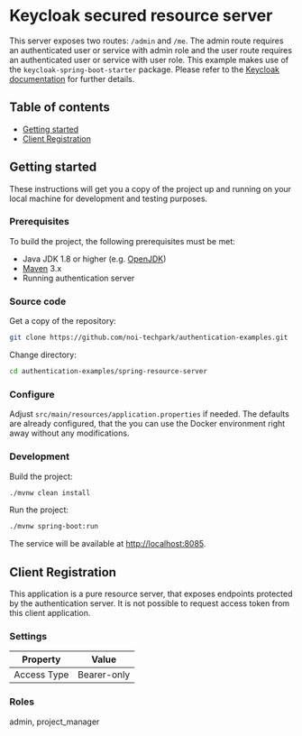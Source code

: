 # Keycloak secured resource server

This server exposes two routes: `/admin` and `/me`.
The admin route requires an authenticated user or service with admin role and the user route requires an authenticated user or service with user role.
This example makes use of the `keycloak-spring-boot-starter` package. Please refer to the [Keycloak documentation](https://www.keycloak.org/docs/latest/securing_apps/#_spring_boot_adapter) for further details.

## Table of contents

- [Getting started](#getting-started)
- [Client Registration](#client-registration)

## Getting started

These instructions will get you a copy of the project up and running
on your local machine for development and testing purposes.

### Prerequisites

To build the project, the following prerequisites must be met:

- Java JDK 1.8 or higher (e.g. [OpenJDK](https://openjdk.java.net/))
- [Maven](https://maven.apache.org/) 3.x
- Running authentication server

### Source code

Get a copy of the repository:

```bash
git clone https://github.com/noi-techpark/authentication-examples.git
```

Change directory:

```bash
cd authentication-examples/spring-resource-server
```

### Configure

Adjust `src/main/resources/application.properties` if needed.
The defaults are already configured, that the you can use the Docker environment right away without any modifications.

### Development

Build the project:

```bash
./mvnw clean install
```

Run the project:

```bash
./mvnw spring-boot:run
```

The service will be available at [http://localhost:8085](http://localhost:8085).

## Client Registration

This application is a pure resource server, that exposes endpoints protected by the authentication server.
It is not possible to request access token from this client application.

### Settings

| Property                     | Value       |
| ---------------------------- | ----------- |
| Access Type                  | Bearer-only |

### Roles

admin, project_manager
